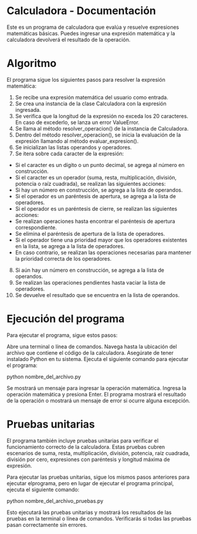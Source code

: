 # Calculadora - Documentación
Este es un programa de calculadora que evalúa y resuelve expresiones matemáticas básicas. Puedes ingresar una expresión matemática y la calculadora devolverá el resultado de la operación.

# Algoritmo
El programa sigue los siguientes pasos para resolver la expresión matemática:

1. Se recibe una expresión matemática del usuario como entrada.
2. Se crea una instancia de la clase Calculadora con la expresión ingresada.
3. Se verifica que la longitud de la expresión no exceda los 20 caracteres. En caso de excederlo, se lanza un error ValueError.
4. Se llama al método resolver_operacion() de la instancia de Calculadora.
5. Dentro del método resolver_operacion(), se inicia la evaluación de la expresión llamando al método evaluar_expresion().
6. Se inicializan las listas operandos y operadores.
7. Se itera sobre cada caracter de la expresión:
* Si el caracter es un dígito o un punto decimal, se agrega al número en construcción.
* Si el caracter es un operador (suma, resta, multiplicación, división, potencia o raíz cuadrada), se realizan las siguientes acciones:
* Si hay un número en construcción, se agrega a la lista de operandos.
* Si el operador es un paréntesis de apertura, se agrega a la lista de operadores.
* Si el operador es un paréntesis de cierre, se realizan las siguientes acciones:
* Se realizan operaciones hasta encontrar el paréntesis de apertura correspondiente.
* Se elimina el paréntesis de apertura de la lista de operadores.
* Si el operador tiene una prioridad mayor que los operadores existentes en la lista, se agrega a la lista de operadores.
* En caso contrario, se realizan las operaciones necesarias para mantener la prioridad correcta de los operadores.
8. Si aún hay un número en construcción, se agrega a la lista de operandos.
9. Se realizan las operaciones pendientes hasta vaciar la lista de operadores.
10. Se devuelve el resultado que se encuentra en la lista de operandos.

# Ejecución del programa
Para ejecutar el programa, sigue estos pasos:

Abre una terminal o línea de comandos.
Navega hasta la ubicación del archivo que contiene el código de la calculadora.
Asegúrate de tener instalado Python en tu sistema.
Ejecuta el siguiente comando para ejecutar el programa:

python nombre_del_archivo.py

Se mostrará un mensaje para ingresar la operación matemática.
Ingresa la operación matemática y presiona Enter.
El programa mostrará el resultado de la operación o mostrará un mensaje de error si ocurre alguna excepción.

# Pruebas unitarias

El programa también incluye pruebas unitarias para verificar el funcionamiento correcto de la calculadora. Estas pruebas cubren escenarios de suma, resta, multiplicación, división, potencia, raíz cuadrada, división por cero, expresiones con paréntesis y longitud máxima de expresión.

Para ejecutar las pruebas unitarias, sigue los mismos pasos anteriores para ejecutar elprograma, pero en lugar de ejecutar el programa principal, ejecuta el siguiente comando:

python nombre_del_archivo_pruebas.py

Esto ejecutará las pruebas unitarias y mostrará los resultados de las pruebas en la terminal o línea de comandos. Verificarás si todas las pruebas pasan correctamente sin errores.

